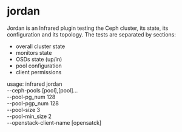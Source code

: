 # jordan

Jordan is an Infrared plugin testing the Ceph cluster, its state, its configuration and its topology.
The tests are separated by sections:
  - overall cluster state
  - monitors state
  - OSDs state (up/in)
  - pool configuration
  - client permissions

usage:
infrared jordan \
                --ceph-pools [pool],[pool]... \
                --pool-pg_num 128 \
                --pool-pgp_num 128 \
                --pool-size 3 \
                --pool-min_size 2 \
                --openstack-client-name [opensatck]
